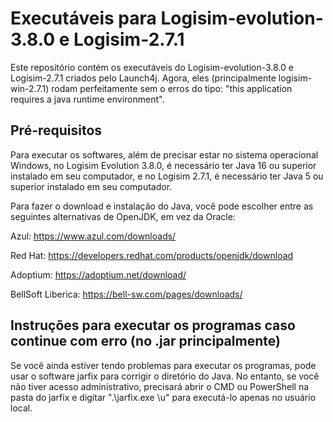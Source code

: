 # Executáveis para Logisim-evolution-3.8.0 e Logisim-2.7.1
Este repositório contém os executáveis do Logisim-evolution-3.8.0 e Logisim-2.7.1 criados pelo Launch4j. Agora, eles (principalmente logisim-win-2.7.1) rodam perfeitamente sem o erros do tipo: "this application requires a java runtime environment".

## Pré-requisitos
Para executar os softwares, além de precisar estar no sistema operacional Windows, no Logisim Evolution 3.8.0, é necessário ter Java 16 ou superior instalado em seu computador, e no Logisim 2.7.1, é necessário ter Java 5 ou superior instalado em seu computador.

Para fazer o download e instalação do Java, você pode escolher entre as seguintes alternativas de OpenJDK, em vez da Oracle:

Azul:
https://www.azul.com/downloads/

Red Hat:
https://developers.redhat.com/products/openjdk/download

Adoptium:
https://adoptium.net/download/

BellSoft Liberica:
https://bell-sw.com/pages/downloads/

## Instruções para executar os programas caso continue com erro (no .jar principalmente)
Se você ainda estiver tendo problemas para executar os programas, pode usar o software jarfix para corrigir o diretório do Java. No entanto, se você não tiver acesso administrativo, precisará abrir o CMD ou PowerShell na pasta do jarfix e digitar ".\jarfix.exe \u" para executá-lo apenas no usuário local.
